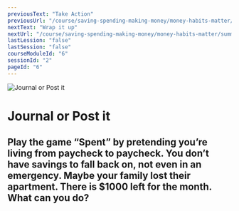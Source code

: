 ```yaml
---
previousText: "Take Action"
previousUrl: "/course/saving-spending-making-money/money-habits-matter/discussion"
nextText: "Wrap it up"
nextUrl: "/course/saving-spending-making-money/money-habits-matter/summary"
lastLession: "false"
lastSession: "false"
courseModuleId: "6"
sessionId: "2"
pageId: "6"
---
```



![Journal or Post it](/assets/img/journal-it.png)
# Journal or Post it

## Play the game “Spent” by pretending you’re living from paycheck to paycheck. You don’t have savings to fall back on, not even in an emergency. Maybe your family lost their apartment. There is $1000 left for the month. What can you do?

 
<!-- <sparkle-quiz question-id="221"></sparkle-quiz>
<sparkle-quiz question-id="222"></sparkle-quiz> -->
<sparkle-feed-post assignment-name="Describe your feelings and experience when there was not enough money." ></sparkle-feed-post>
<sparkle-feed-post assignment-name="Now describe the new money habits you want to develop to prevent that from happening, ever." ></sparkle-feed-post>
